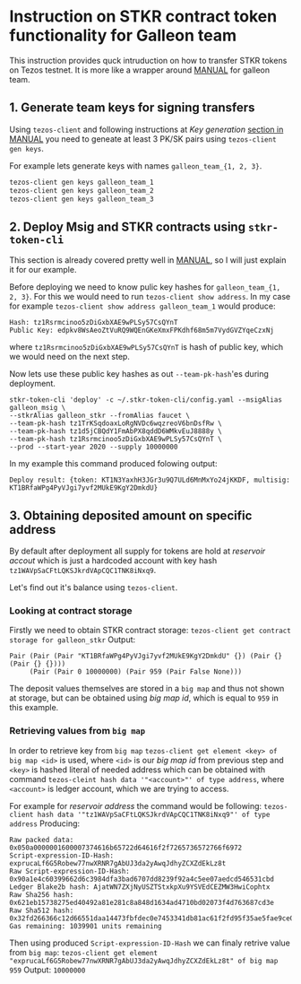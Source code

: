 # Instruction on STKR contract token functionality for Galleon team

This instruction provides quck intruduction on how to transfer STKR tokens on Tezos testnet.
It is more like a wrapper around [MANUAL](https://github.com/StakerDAO/staker-dao/blob/master/MANUAL.md) for galleon team.

## 1. Generate team keys for signing transfers

Using `tezos-client` and following instructions at _Key generation_ [section in MANUAL](https://github.com/StakerDAO/staker-dao/blob/master/MANUAL.md) you need to geneate at least 3 PK/SK pairs using `tezos-client gen keys`.

For example lets generate keys with names `galleon_team_{1, 2, 3}`.
```bash
tezos-client gen keys galleon_team_1
tezos-client gen keys galleon_team_2
tezos-client gen keys galleon_team_3
```
## 2. Deploy Msig and STKR contracts using `stkr-token-cli`

This section is already covered pretty well in [MANUAL](https://github.com/StakerDAO/staker-dao/blob/master/MANUAL.md#contract-deployment), so I will just explain it for our example.

Before deploying we need to know pulic key hashes for `galleon_team_{1, 2, 3}`.
For this we would need to run `tezos-client show address`.
In my case for example `tezos-client show address galleon_team_1` would produce:
```
Hash: tz1Rsrmcinoo5zDiGxbXAE9wPLSy57CsQYnT
Public Key: edpkv8WsAeoZtVuRQ9WQEnGKeXmxFPKdhf68m5m7VydGVZYqeCzxNj
```
where `tz1Rsrmcinoo5zDiGxbXAE9wPLSy57CsQYnT` is hash of public key, which we would need on the next step.

Now lets use these public key hashes as out `--team-pk-hash`'es during deployment.

```
stkr-token-cli 'deploy' -c ~/.stkr-token-cli/config.yaml --msigAlias galleon_msig \
--stkrAlias galleon_stkr --fromAlias faucet \
--team-pk-hash tz1TrKSqdoaxLoRgNVDc6wqzreoV6bnDsfRw \
--team-pk-hash tz1d5jCBQdY1FmAbPX8qddD6WMkvEuJ8888y \
--team-pk-hash tz1Rsrmcinoo5zDiGxbXAE9wPLSy57CsQYnT \
--prod --start-year 2020 --supply 10000000
```
In my example this command produced folowing output:
```
Deploy result: {token: KT1N3YaxhH3JGr3u9Q7ULd6MnMxYo24jKKDF, multisig: KT1BRfaWPg4PyVJgi7yvf2MUkE9KgY2DmkdU}
```

## 3. Obtaining deposited amount on specific address

By default after deployment all supply for tokens are hold at _reservoir accout_ which is just a hardcoded account with key hash `tz1WAVpSaCFtLQKSJkrdVApCQC1TNK8iNxq9`.

Let's find out it's balance using `tezos-client`.

### Looking at contract storage

Firstly we need to obtain STKR contract storage:
`tezos-client get contract storage for galleon_stkr`
Output:
```
Pair (Pair (Pair "KT1BRfaWPg4PyVJgi7yvf2MUkE9KgY2DmkdU" {}) (Pair {} (Pair {} {})))
     (Pair (Pair 0 10000000) (Pair 959 (Pair False None)))
```

The deposit values themselves are stored in a `big map` and thus not shown at storage, but can be obtained using _big map id_, which is equal to `959` in this example.

### Retrieving values from `big map`

In order to retrieve key from `big map` `tezos-client get element <key> of big map <id>` is used, where `<id>` is our _big map id_ from previous step and `<key>` is hashed literal of needed address which can be obtained with command `tezos-cleint hash data '"<account>"' of type address`, where `<account>` is ledger account, which we are trying to access.

For example for _reservoir address_ the command would be following:
`tezos-client hash data '"tz1WAVpSaCFtLQKSJkrdVApCQC1TNK8iNxq9"' of type address`
Producing:
```
Raw packed data: 0x050a0000001600007374616b65722d64616f2f7265736572766f6972
Script-expression-ID-Hash: exprucaLf6G5Robew77nwXRNR7gAbUJ3da2yAwqJdhyZCXZdEkLz8t
Raw Script-expression-ID-Hash: 0x90a1e4c60399662d6c3984dfa3bad6707dd8239f92a4c5ee07aedcd546531cbd
Ledger Blake2b hash: AjatWN7ZXjNyUSZTStxkpXu9YSVEdCEZMW3HwiCophtx
Raw Sha256 hash: 0x621eb15738275ed40492a81e281c8a848d1634ad4710bd02073f4d763687cd3e
Raw Sha512 hash: 0x32fd266366c12d66551daa14473fbfdec0e7453341db81ac61f2fd95f35ae5fae9ce0d84a81aaeeb282a6c81821a0f45438b52529efea518ab438fec350ee100
Gas remaining: 1039901 units remaining
```

Then using produced `Script-expression-ID-Hash` we can finaly retrive value from `big map`:
`tezos-client get element "exprucaLf6G5Robew77nwXRNR7gAbUJ3da2yAwqJdhyZCXZdEkLz8t" of big map 959`
Output: `10000000`
